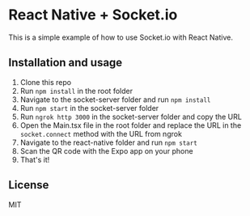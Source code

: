 # React Native + Socket.io 

This is a simple example of how to use Socket.io with React Native.

## Installation and usage

1. Clone this repo
1. Run `npm install` in the root folder
1. Navigate to the socket-server folder and run `npm install`
1. Run `npm start` in the socket-server folder
1. Run `ngrok http 3000` in the socket-server folder and copy the URL
1. Open the Main.tsx file in the root folder and replace the URL in the `socket.connect` method with the URL from ngrok
1. Navigate to the react-native folder and run `npm start`
1. Scan the QR code with the Expo app on your phone
1. That's it!


## License
MIT
